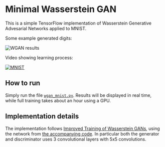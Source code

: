 Minimal Wasserstein GAN
=======================

This is a simple TensorFlow implementation of Wasserstein Generative Advesarial Networks applied to MNIST.

Some example generated digits:

![WGAN results](https://user-images.githubusercontent.com/2202312/32365318-b0ccc44a-c079-11e7-8fb1-6b1566c0bdc4.png)

Video showing learning process:

[![MNIST](https://img.youtube.com/vi/wYPh_-o62FY/0.jpg)](https://www.youtube.com/watch?v=wYPh_-o62FY)

How to run
----------

Simply run the file [`wgan_mnist.py`](wgan_mnist.py). Results will be displayed in real time, while full training takes about an hour using a GPU.

Implementation details
----------------------

The implementation follows [Improved Training of Wasserstein GANs](https://arxiv.org/abs/1704.00028), using the network from [the accompanying code](https://github.com/igul222/improved_wgan_training). In particular both the generator and discriminator uses 3 convolutional layers with 5x5 convolutions.
